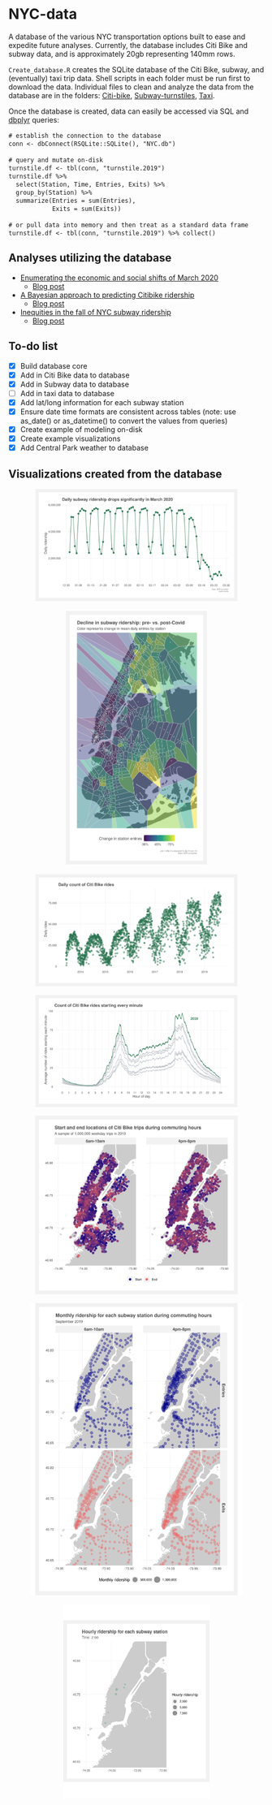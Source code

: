 # NYC-data

A database of the various NYC transportation options built to ease and expedite future analyses. Currently, the database includes Citi Bike and subway data, and is approximately 20gb representing 140mm rows.

`Create_database.R` creates the SQLite database of the Citi Bike, subway, and (eventually) taxi trip data. Shell scripts in each folder must be run first to download the data. Individual files to clean and analyze the data from the database are in the folders: [Citi-bike](Citi-bike), [Subway-turnstiles](Subway-turnstiles), [Taxi](Taxi).

Once the database is created, data can easily be accessed via SQL and [dbplyr](https://dbplyr.tidyverse.org/) queries:
```
# establish the connection to the database
conn <- dbConnect(RSQLite::SQLite(), "NYC.db")

# query and mutate on-disk
turnstile.df <- tbl(conn, "turnstile.2019")
turnstile.df %>%
  select(Station, Time, Entries, Exits) %>%
  group_by(Station) %>%
  summarize(Entries = sum(Entries),
            Exits = sum(Exits))

# or pull data into memory and then treat as a standard data frame
turnstile.df <- tbl(conn, "turnstile.2019") %>% collect() 
```

## Analyses utilizing the database
- [Enumerating the economic and social shifts of March 2020](Analyses/COVID-impact)
  - [Blog post](http://marlo.works/posts/covid-impact/)
- [A Bayesian approach to predicting Citibike ridership](Analyses/Bayesian-Citibike)
  - [Blog post](https://www.marlo.works/posts/bayesian-citi-bike/)
- [Inequities in the fall of NYC subway ridership](Analyses/COVID-nieghborhoods)
  - [Blog post](https://www.marlo.works/posts/covid-nyc-ridership/)

## To-do list
- [x] Build database core
- [x] Add in Citi Bike data to database
- [x] Add in Subway data to database
- [ ] Add in taxi data to database
- [x] Add lat/long information for each subway station
- [x] Ensure date time formats are consistent across tables (note: use as_date() or as_datetime() to convert the values from queries)
- [x] Create example of modeling on-disk
- [x] Create example visualizations
- [x] Add Central Park weather to database

## Visualizations created from the database

<p align="center">
<img src="Plots/COVID_ridership.svg" width=79%>
</p>

<p align="center">
<img src="Plots/change_in_ridership.png" width=55%>
</p>

<p align="center">
<img src="Plots/Daily_bike_rides.svg" width=79%>
</p>

<p align="center">
<img src="Plots/Minute_bike_rides.svg" width=79%>
</p>

<p align="center">
<img src="Plots/Commuting_light.png" width=80%>
</p>

<p align="center">
<img src="Plots/Subway_time_map.svg" width=83%>
</p>

<p align="center">
<img src="Plots/subway_hourly.gif" width=57%>
</p>

